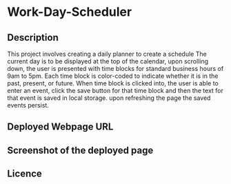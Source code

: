 # Work-Day-Scheduler

## Description

This project involves creating a daily planner to create a schedule
The current day is to be displayed at the top of the calendar, upon scrolling down, the user is presented with time blocks for standard business hours of 9am to 5pm. Each time block is color-coded to indicate whether it is in the past, present, or future.
When time block is clicked into, the user is able to enter an event, click the save button for that time block and then the text for that event is saved in local storage. upon refreshing the page the saved events persist.

## Deployed Webpage URL


## Screenshot of the deployed page



## Licence
